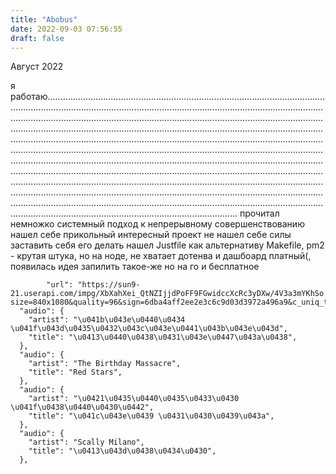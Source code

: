 ```yaml
---
title: "Abobus"
date: 2022-09-03 07:56:55
draft: false
---
```


Август 2022

я работаю................................................................................................................................................................................................................................................................................................................................................................................................................................................................................................................................................................................................................................................................................................................................................................................................................................................................................................................................................................................................................................................................................................................................................................................................................................................................................................................................................................................................................................................................................................
прочитал немножко системный подход к непрерывному совершенствованию
нашел себе прикольный интересный проект
не нашел себе силы заставить себя его делать
нашел Justfile как альтернативу Makefile, pm2 - крутая штука, но на ноде, не хватает дотенва и дашбоард платный(, появилась идея запилить такое-же но на го и бесплатное

            "url": "https://sun9-21.userapi.com/impg/XbXahXei_QtNZIjjdPoFF9FGwidccXcRc3yDXw/4V3a3mYKhSo.jpg?size=840x1080&quality=96&sign=6dba4aff2ee2e3c6c9d03d3972a496a9&c_uniq_tag=hsYGQw9QGET3hAX37mJTKXFg4MVRuh1way0KvSNzers&type=album",
      "audio": {
        "artist": "\u041b\u043e\u0440\u0434 \u041f\u043d\u0435\u0432\u043c\u043e\u0441\u043b\u043e\u043d",
        "title": "\u0413\u0440\u0438\u0431\u043e\u0447\u043a\u0438",
      },
      "audio": {
        "artist": "The Birthday Massacre",
        "title": "Red Stars",
      },
      "audio": {
        "artist": "\u0421\u0435\u0440\u0435\u0433\u0430 \u041f\u0438\u0440\u0430\u0442",
        "title": "\u041c\u043e\u0439 \u0431\u0430\u0439\u043a",
      },
      "audio": {
        "artist": "Scally Milano",
        "title": "\u0413\u043d\u0438\u0434\u0430",
      },

